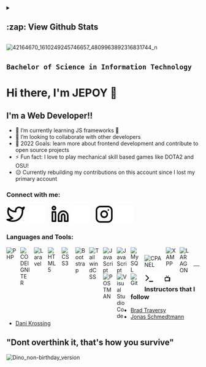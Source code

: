 <details>
<summary><h2>:zap: View Github Stats</h2></summary>
<img align="left" alt="My Stats" src="https://github-readme-stats.vercel.app/api?username=JepoySanity&show_icons=true&hide_border=false&title_color=ff652f&icon_color=FFE400&bg_color=09131B&text_color=ffffff&border_color=0c1a25" />
</details>

![42164670_1610249245746657_4809963892316831744_n](https://user-images.githubusercontent.com/39158843/172087193-5da14d5d-899d-4f96-89c4-6ea8011e384a.jpg)
## `Bachelor of Science in Information Technology` 

# Hi there, I'm JEPOY 👋

## I'm a Web Developer!!

- 🌱 I’m currently learning JS frameworks 🤣
- 👯 I’m looking to collaborate with other developers
- 🥅 2022 Goals: learn more about frontend development and contribute to open source projects
- ⚡ Fun fact: I love to play mechanical skill based games like DOTA2 and OSU!
- 😥 Currently rebuilding my contributions on this account since I lost my primary account

### Connect with me:

[![website](./img/twitter-light.svg)](https://twitter.com/JepoyStringify#gh-light-mode-only)
[![website](./img/twitter-dark.svg)](https://twitter.com/JepoyStringify#gh-dark-mode-only)
&nbsp;&nbsp;
[![website](./img/linkedin-light.svg)](www.linkedin.com/in/jepoy-factoran#gh-light-mode-only)
[![website](./img/linkedin-dark.svg)](www.linkedin.com/in/jepoy-factoran#gh-dark-mode-only)
&nbsp;&nbsp;
[![website](./img/instagram-light.svg)](https://www.instagram.com/jepoystringify/#gh-light-mode-only)
[![website](./img/instagram-dark.svg)](https://www.instagram.com/jepoystringify/#gh-dark-mode-only)

### Languages and Tools:
<img align="left" alt="PHP" width="26px" src="https://cdn.jsdelivr.net/gh/devicons/devicon/icons/php/php-original.svg" style="padding-right:10px;" />
<img align="left" alt="CODEIGNITER" width="26px" src="https://cdn.worldvectorlogo.com/logos/codeigniter.svg" style="padding-right:10px;" />
<img align="left" alt="Laravel" width="26px" src="https://cdn.worldvectorlogo.com/logos/laravel-2.svg" style="padding-right:10px;" />
<img align="left" alt="HTML5" width="26px" src="https://cdn.jsdelivr.net/gh/devicons/devicon/icons/html5/html5-original.svg" style="padding-right:10px;" />
<img align="left" alt="CSS3" width="26px" src="https://cdn.jsdelivr.net/gh/devicons/devicon/icons/css3/css3-original.svg" style="padding-right:10px;" />
<img align="left" alt="Bootstrap" width="26px" src="https://cdn.jsdelivr.net/gh/devicons/devicon/icons/bootstrap/bootstrap-original.svg" style="padding-right:10px;" />
<img align="left" alt="TailwindCSS" width="26px" src="https://cdn.jsdelivr.net/gh/devicons/devicon/icons/tailwindcss/tailwindcss-plain.svg" style="padding-right:10px;" />
<img align="left" alt="JavaScript" width="26px" src="https://cdn.jsdelivr.net/gh/devicons/devicon/icons/javascript/javascript-original.svg" style="padding-right:10px;" />
<img align="left" alt="JavaScript" width="26px" src="https://cdn.worldvectorlogo.com/logos/react-2.svg" style="padding-right:10px;" />
<img align="left" alt="MySQL" width="26px" src="https://cdn.jsdelivr.net/gh/devicons/devicon/icons/mysql/mysql-original.svg" style="padding-right:10px;" />
<img align="left" alt="CPANEL" width="46px" src="https://cdn.worldvectorlogo.com/logos/cpanel.svg" style="padding-right:10px;margin-top:20px" />
<img align="left" alt="XAMPP" width="26px" src="https://cdn.worldvectorlogo.com/logos/xampp.svg" style="padding-right:10px;" />
<img align="left" alt="LARAGON" width="26px" src="https://cdn.worldvectorlogo.com/logos/laragon.svg" style="padding-right:10px;" />
<img align="left" alt="POSTMAN" width="26px" src="https://cdn.worldvectorlogo.com/logos/postman.svg" style="padding-right:10px;" />
<img align="left" alt="Visual Studio Code" width="26px" src="https://cdn.jsdelivr.net/gh/devicons/devicon/icons/vscode/vscode-original.svg" style="padding-right:10px;" />
<img align="left" alt="Git" width="26px" src="https://cdn.jsdelivr.net/gh/devicons/devicon/icons/git/git-original.svg" style="padding-right:10px;" />
<img align="left" alt="Terminal" width="26px" src="./img/terminal-light.svg/#gh-light-mode-only" />
<img align="left" alt="Terminal" width="26px" src="./img/terminal-dark.svg/#gh-dark-mode-only" />

<br />
<br />

---

### 📺 Instructors that I follow

- [Brad Traversy](https://github.com/bradtraversy)
- [Jonas Schmedtmann](https://github.com/jonasschmedtmann)
- [Dani Krossing](https://www.youtube.com/c/TheCharmefis)

## "Dont overthink it, that's how you survive"
![Dino_non-birthday_version](https://user-images.githubusercontent.com/39158843/172274664-7ac9dfc9-fefe-4e2b-96f3-b41f81a19899.gif)

